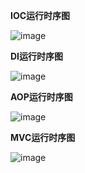 **IOC运行时序图**

![image](/images/Spring+IOC%E8%BF%90%E8%A1%8C%E6%97%B6%E5%BA%8F%E5%9B%BE.jpg)
 

**DI运行时序图**

![image](/images/Spring+DI%E8%BF%90%E8%A1%8C%E6%97%B6%E5%BA%8F%E5%9B%BE.jpg)


**AOP运行时序图**

![image](/images/Spring+AOP%E8%BF%90%E8%A1%8C%E6%97%B6%E5%BA%8F%E5%9B%BE.jpg)


**MVC运行时序图**

![image](/images/Spring+MVC%E8%BF%90%E8%A1%8C%E6%97%B6%E5%BA%8F%E5%9B%BE.jpg)